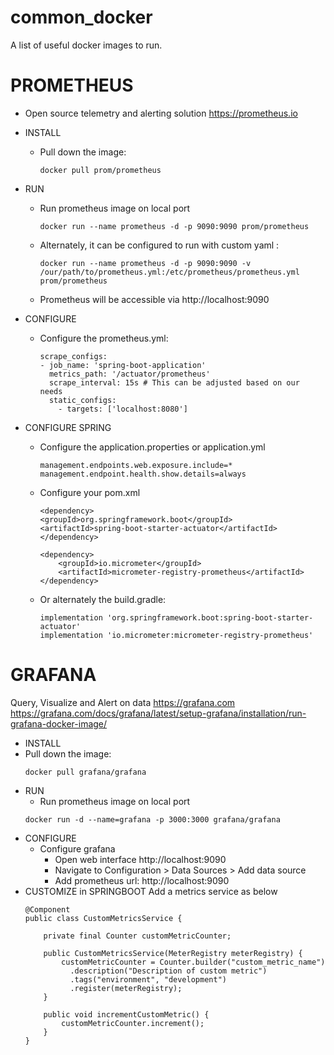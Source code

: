 # common_docker
A list of useful docker images to run.


# PROMETHEUS
- Open source telemetry and alerting solution
  https://prometheus.io

- INSTALL
  - Pull down the image:
    ~~~
    docker pull prom/prometheus
    ~~~
- RUN
  - Run prometheus image on local port
    ~~~
    docker run --name prometheus -d -p 9090:9090 prom/prometheus
    ~~~
  - Alternately, it can be configured to run with custom yaml :
    ~~~
    docker run --name prometheus -d -p 9090:9090 -v /our/path/to/prometheus.yml:/etc/prometheus/prometheus.yml prom/prometheus
    ~~~
  - Prometheus will be accessible via http://localhost:9090
- CONFIGURE
  - Configure the prometheus.yml:
    ~~~
    scrape_configs:
    - job_name: 'spring-boot-application'
      metrics_path: '/actuator/prometheus'
      scrape_interval: 15s # This can be adjusted based on our needs
      static_configs:
        - targets: ['localhost:8080']
    ~~~
- CONFIGURE SPRING
  - Configure the application.properties or application.yml
    ~~~
    management.endpoints.web.exposure.include=*
    management.endpoint.health.show.details=always
    ~~~
  - Configure your pom.xml
    ~~~
    <dependency>
    <groupId>org.springframework.boot</groupId>
    <artifactId>spring-boot-starter-actuator</artifactId>
    </dependency>
    
    <dependency>
        <groupId>io.micrometer</groupId>
        <artifactId>micrometer-registry-prometheus</artifactId>
    </dependency>
    ~~~
  
  - Or alternately the build.gradle:
    ~~~
    implementation 'org.springframework.boot:spring-boot-starter-actuator'
    implementation 'io.micrometer:micrometer-registry-prometheus'
    ~~~

# GRAFANA
  Query, Visualize and Alert on data
  https://grafana.com
  https://grafana.com/docs/grafana/latest/setup-grafana/installation/run-grafana-docker-image/
  - INSTALL
  - Pull down the image:
    ~~~
    docker pull grafana/grafana
    ~~~
  - RUN
    - Run prometheus image on local port
    ~~~
    docker run -d --name=grafana -p 3000:3000 grafana/grafana
    ~~~
  - CONFIGURE
    - Configure grafana
      - Open web interface http://localhost:9090
      - Navigate to Configuration > Data Sources > Add data source
      - Add prometheus url: http://localhost:9090
  - CUSTOMIZE in SPRINGBOOT
    Add a metrics service as below
    ~~~
    @Component
    public class CustomMetricsService {
    
        private final Counter customMetricCounter;
    
        public CustomMetricsService(MeterRegistry meterRegistry) {
            customMetricCounter = Counter.builder("custom_metric_name")
              .description("Description of custom metric")
              .tags("environment", "development")
              .register(meterRegistry);
        }
    
        public void incrementCustomMetric() {
            customMetricCounter.increment();
        }
    }
    ~~~
